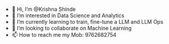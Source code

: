 - 👋 Hi, I’m @Krishna Shinde
- 👀 I’m interested in Data Science and Analytics
- 🌱 I’m currently learning to train, fine-tune a LLM and LLM Ops
- 💞️ I’m looking to collaborate on Machine Learning
- 📫 How to reach me my Mob: 9762682754

<!---
krishna-280792shinde/krishna-280792shinde is a ✨ special ✨ repository because its `README.md` (this file) appears on your GitHub profile.
You can click the Preview link to take a look at your changes.
--->
